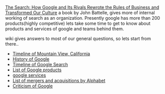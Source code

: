 
[The Search: How Google and Its Rivals Rewrote the Rules of Business and Transformed Our Culture](https://www.goodreads.com/book/show/10146.The_Search) a book by John Battelle, gives more of internal working of search as an organization. Presently google has more than 200 products(highly competitive)
lets take some time to get to know about products and services of google and teams behind them.

wiki gives answers to most of our general questions, so lets start from there..

* [Timeline of Mountain View, California](https://en.wikipedia.org/wiki/Timeline_of_Mountain_View,_California)
* [History of Google](https://en.wikipedia.org/wiki/History_of_Google)
* [Timeline of Google Search](https://en.wikipedia.org/wiki/Timeline_of_Google_Search)
* [List of Google products](https://en.wikipedia.org/wiki/List_of_Google_products)
* [google services](https://en.wikipedia.org/wiki/Category:Google_services)
* [List of mergers and acquisitions by Alphabet](https://en.wikipedia.org/wiki/List_of_mergers_and_acquisitions_by_Alphabet)
* [Criticism of Google](https://en.wikipedia.org/wiki/Criticism_of_Google)




